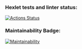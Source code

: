 ### Hexlet tests and linter status:
[![Actions Status](https://github.com/NikitaZhiltsov/python-project-49/workflows/hexlet-check/badge.svg)](https://github.com/NikitaZhiltsov/python-project-49/actions)
### Maintainability Badge:
[![Maintainability](https://api.codeclimate.com/v1/badges/df5dd8e9d33b83d33aab/maintainability)](https://codeclimate.com/github/NikitaZhiltsov/python-project-49/maintainability)
